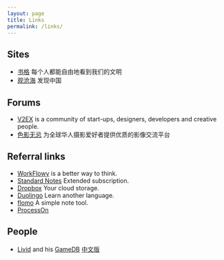 ```yaml
---
layout: page
title: Links
permalink: /links/
---
```


## Sites
* [书格](https://www.shuge.org/ "书格致力于开放式分享、介绍公共版权领域的古籍善本数字资源") 每个人都能自由地看到我们的文明
* [观沧海](https://www.ageeye.cn/ "致力于提供和推荐最优质的知识地图，并提供相应的地图制作和分享工具供用户分享他们的创意、知识和生活。") 发现中国

## Forums
* [V2EX](https://www.v2ex.com/) is a community of start-ups, designers, developers and creative people.
* [色影无忌](https://forum.xitek.com/) 为全球华人摄影爱好者提供优质的影像交流平台

## Referral links
* [WorkFlowy](https://workflowy.com/invite/7beee17b.twx) is a better way to think.
* [Standard Notes](https://standardnotes.org/?s=c23il4he) Extended subscription.
* [Dropbox](https://www.dropbox.com/referrals/AACYxZfP-olJ-XnKQDLCrk19afg6OLEu17o?src=global9) Your cloud storage.
* [Duolingo](https://invite.duolingo.com/BDHTZTB5CWWKSLFKC4S2IOEQ2Q) Learn another language.
* [flomo](https://flomoapp.com/register2/?MzU2MQ) A simple note tool.
* [ProcessOn](https://www.processon.com/i/5a371a1fe4b09415c8ad43a8)

## People
* [Livid](https://olivida.eth.limo/) and his [GameDB](https://gamedb.eth.limo/) [中文版](https://zh.gamedb.eth.limo/)
